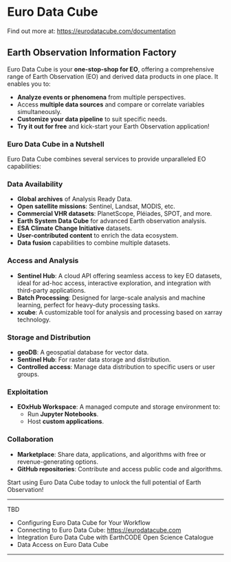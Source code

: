 # Euro Data Cube

Find out more at: https://eurodatacube.com/documentation 

## **Earth Observation Information Factory**
Euro Data Cube is your **one-stop-shop for EO**, offering a comprehensive range of Earth Observation (EO) and derived data products in one place. It enables you to:
- **Analyze events or phenomena** from multiple perspectives.
- Access **multiple data sources** and compare or correlate variables simultaneously.
- **Customize your data pipeline** to suit specific needs.
- **Try it out for free** and kick-start your Earth Observation application!

### **Euro Data Cube in a Nutshell**
Euro Data Cube combines several services to provide unparalleled EO capabilities:

### **Data Availability**
- **Global archives** of Analysis Ready Data.
- **Open satellite missions**: Sentinel, Landsat, MODIS, etc.
- **Commercial VHR datasets**: PlanetScope, Pléiades, SPOT, and more.
- **Earth System Data Cube** for advanced Earth observation analysis.
- **ESA Climate Change Initiative** datasets.
- **User-contributed content** to enrich the data ecosystem.
- **Data fusion** capabilities to combine multiple datasets.

### **Access and Analysis**
- **Sentinel Hub**: A cloud API offering seamless access to key EO datasets, ideal for ad-hoc access, interactive exploration, and integration with third-party applications.
- **Batch Processing**: Designed for large-scale analysis and machine learning, perfect for heavy-duty processing tasks.
- **xcube**: A customizable tool for analysis and processing based on xarray technology.

### **Storage and Distribution**
- **geoDB**: A geospatial database for vector data.
- **Sentinel Hub**: For raster data storage and distribution.
- **Controlled access**: Manage data distribution to specific users or user groups.

### **Exploitation**
- **EOxHub Workspace**: A managed compute and storage environment to:
  - Run **Jupyter Notebooks**.
  - Host **custom applications**.

### **Collaboration**
- **Marketplace**: Share data, applications, and algorithms with free or revenue-generating options.
- **GitHub repositories**: Contribute and access public code and algorithms.

Start using Euro Data Cube today to unlock the full potential of Earth Observation!


---

TBD

- Configuring Euro Data Cube for Your Workflow
- Connecting to Euro Data Cube: https://eurodatacube.com
- Integration Euro Data Cube with EarthCODE Open Science Catalogue
- Data Access on Euro Data Cube

---
